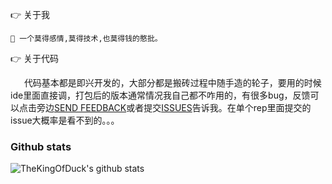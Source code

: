 
:point_right: 关于我
 
    🌱 一个莫得感情,莫得技术,也莫得钱的憨批。

:point_right: 关于代码

&ensp; &ensp; 代码基本都是即兴开发的，大部分都是搬砖过程中随手造的轮子，要用的时候ide里面直接调，打包后的版本通常情况我自己都不咋用的，有很多bug，反馈可以点击旁边[SEND FEEDBACK](https://support.github.com/contact/feedback?category=profile&subject=Profile+README)或者提交[ISSUES](https://github.com/TheKingOfDuck/TheKingOfDuck/issues)告诉我。在单个rep里面提交的issue大概率是看不到的。。。




### Github stats

![TheKingOfDuck's github stats](https://github-readme-stats.vercel.app/api?username=TheKingOfDuck&count_private=true&show_icons=true)
